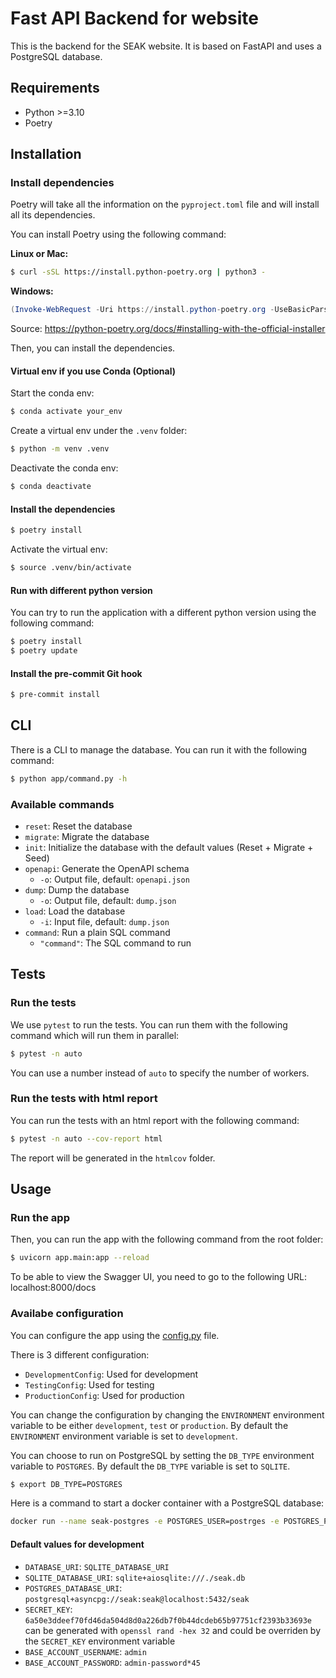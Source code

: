 # Fast API Backend for website

This is the backend for the SEAK website. It is based on FastAPI and uses a PostgreSQL database.

## Requirements

- Python >=3.10
- Poetry

## Installation

### Install dependencies

Poetry will take all the information on the `pyproject.toml` file and will install all its dependencies.

You can install Poetry using the following command:

**Linux or Mac:**

```bash
$ curl -sSL https://install.python-poetry.org | python3 -
```

**Windows:**

```powershell
(Invoke-WebRequest -Uri https://install.python-poetry.org -UseBasicParsing).Content | py -
```

Source: https://python-poetry.org/docs/#installing-with-the-official-installer

Then, you can install the dependencies.

#### Virtual env if you use Conda (Optional)

Start the conda env:

```bash
$ conda activate your_env
```

Create a virtual env under the `.venv` folder:

```bash
$ python -m venv .venv
```

Deactivate the conda env:

```bash
$ conda deactivate
```

#### Install the dependencies

```bash
$ poetry install
```

Activate the virtual env:

```bash
$ source .venv/bin/activate
```

#### Run with different python version

You can try to run the application with a different python version using the following command:

```bash
$ poetry install
$ poetry update
```

#### Install the pre-commit Git hook

```bash
$ pre-commit install
```

## CLI

There is a CLI to manage the database. You can run it with the following command:

```bash
$ python app/command.py -h
```

### Available commands

- `reset`: Reset the database
- `migrate`: Migrate the database
- `init`: Initialize the database with the default values (Reset + Migrate + Seed)
- `openapi`: Generate the OpenAPI schema
  - `-o`: Output file, default: `openapi.json`
- `dump`: Dump the database
  - `-o`: Output file, default: `dump.json`
- `load`: Load the database
  - `-i`: Input file, default: `dump.json`
- `command`: Run a plain SQL command
  - `"command"`: The SQL command to run

## Tests

### Run the tests

We use `pytest` to run the tests. You can run them with the following command which will run them in parallel:

```bash
$ pytest -n auto
```

You can use a number instead of `auto` to specify the number of workers.

### Run the tests with html report

You can run the tests with an html report with the following command:

```bash
$ pytest -n auto --cov-report html
```

The report will be generated in the `htmlcov` folder.

## Usage

### Run the app

Then, you can run the app with the following command from the root folder:

```bash
$ uvicorn app.main:app --reload
```

To be able to view the Swagger UI, you need to go to the following URL: localhost:8000/docs

### Availabe configuration

You can configure the app using the [config.py](./app/core/config.py) file.

There is 3 different configuration:

- `DevelopmentConfig`: Used for development
- `TestingConfig`: Used for testing
- `ProductionConfig`: Used for production

You can change the configuration by changing the `ENVIRONMENT` environment variable to be either `development`, `test` or `production`.
By default the `ENVIRONMENT` environment variable is set to `development`.

You can choose to run on PostgreSQL by setting the `DB_TYPE` environment variable to `POSTGRES`.
By default the `DB_TYPE` variable is set to `SQLITE`.

```bash
$ export DB_TYPE=POSTGRES
```

Here is a command to start a docker container with a PostgreSQL database:

```bash
docker run --name seak-postgres -e POSTGRES_USER=postrges -e POSTGRES_PASSWORD=postrges -e POSTGRES_DB=seak -p 127.0.0.1:5432:5432/tcp -d postgres
```

#### Default values for development

- `DATABASE_URI`: `SQLITE_DATABASE_URI`
- `SQLITE_DATABASE_URI`: `sqlite+aiosqlite:///./seak.db`
- `POSTGRES_DATABASE_URI`: `postgresql+asyncpg://seak:seak@localhost:5432/seak`
- `SECRET_KEY`: `6a50e3ddeef70fd46da504d8d0a226db7f0b44dcdeb65b97751cf2393b33693e` can be generated with `openssl rand -hex 32` and could be overriden by the `SECRET_KEY` environment variable
- `BASE_ACCOUNT_USERNAME`: `admin`
- `BASE_ACCOUNT_PASSWORD`: `admin-password*45`
